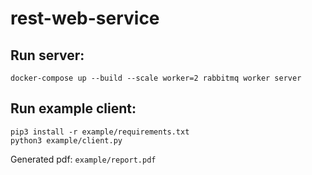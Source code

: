 # rest-web-service

## Run server:
```
docker-compose up --build --scale worker=2 rabbitmq worker server
```

## Run example client:
```
pip3 install -r example/requirements.txt
python3 example/client.py
```

Generated pdf: `example/report.pdf`
